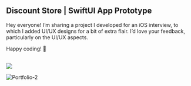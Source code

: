 <!DOCTYPE html>
<html>
<body>
<h2>Discount Store | SwiftUI App Prototype</h2>
<p>Hey everyone! I’m sharing a project I developed for an iOS interview, to which I added UI/UX designs for a bit of extra flair. I’d love your feedback, particularly on the UI/UX aspects.</P>
<p>Happy coding! 🚀</p>
</br>
<Image src="https://github.com/heshantha-md/DiscountStore/assets/31559910/9aba31e1-44ef-4759-879d-1fbc05b63ba0" />
</body>
</html>

![Portfolio-2]()
